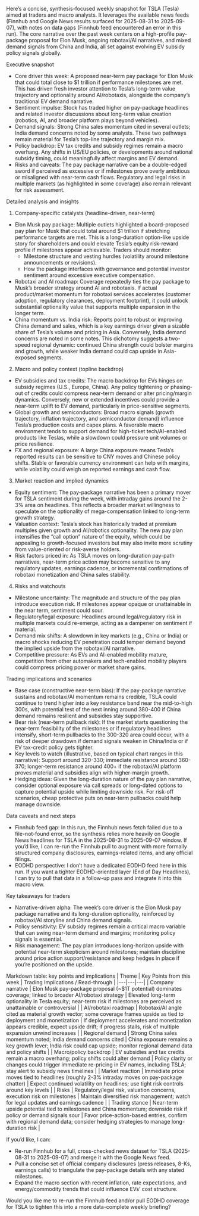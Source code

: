 Here’s a concise, synthesis-focused weekly snapshot for TSLA (Tesla) aimed at traders and macro analysts. It leverages the available news feeds (Finnhub and Google News results surfaced for 2025-08-31 to 2025-09-07), with notes on data gaps (Finnhub feed encountered an error in this run). The core narrative over the past week centers on a high-profile pay-package proposal for Elon Musk, ongoing robotaxi/AI narratives, and mixed demand signals from China and India, all set against evolving EV subsidy policy signals globally.

Executive snapshot
- Core driver this week: A proposed near-term pay package for Elon Musk that could total close to $1 trillion if performance milestones are met. This has driven fresh investor attention to Tesla’s long-term value trajectory and optionality around AI/robotaxis, alongside the company’s traditional EV demand narrative.
- Sentiment impulse: Stock has traded higher on pay-package headlines and related investor discussions about long-term value creation (robotics, AI, and broader platform plays beyond vehicles).
- Demand signals: Strong China sales momentum cited in several outlets; India demand concerns noted by some analysts. These two pathways remain material for Tesla’s top-line trajectory and margin mix.
- Policy backdrop: EV tax credits and subsidy regimes remain a macro overhang. Any shifts in US/EU policies, or developments around national subsidy timing, could meaningfully affect margins and EV demand.
- Risks and caveats: The pay package narrative can be a double-edged sword if perceived as excessive or if milestones prove overly ambitious or misaligned with near-term cash flows. Regulatory and legal risks in multiple markets (as highlighted in some coverage) also remain relevant for risk assessment.

Detailed analysis and insights

1) Company-specific catalysts (headline-driven, near-term)
- Elon Musk pay package: Multiple outlets highlighted a board-proposed pay plan for Musk that could total around $1 trillion if stretching performance targets are met. This is a long-duration option-like upside story for shareholders and could elevate Tesla’s equity risk-reward profile if milestones appear achievable. Traders should monitor:
  - Milestone structure and vesting hurdles (volatility around milestone announcements or revisions).
  - How the package interfaces with governance and potential investor sentiment around excessive executive compensation.
- Robotaxi and AI roadmap: Coverage repeatedly ties the pay package to Musk’s broader strategy around AI and robotaxis. If actual product/market momentum for robotaxi services accelerates (customer adoption, regulatory clearances, deployment footprint), it could unlock substantial optionality value that supports multiple expansion in the longer term.
- China momentum vs. India risk: Reports point to robust or improving China demand and sales, which is a key earnings driver given a sizable share of Tesla’s volume and pricing in Asia. Conversely, India demand concerns are noted in some notes. This dichotomy suggests a two-speed regional dynamic: continued China strength could bolster margins and growth, while weaker India demand could cap upside in Asia-exposed segments.

2) Macro and policy context (topline backdrop)
- EV subsidies and tax credits: The macro backdrop for EVs hinges on subsidy regimes (U.S., Europe, China). Any policy tightening or phasing-out of credits could compress near-term demand or alter pricing/margin dynamics. Conversely, new or extended incentives could provide a near-term uplift to EV demand, particularly in price-sensitive segments.
- Global growth and semiconductors: Broad macro signals (growth trajectory, inflation trajectory, and semiconductor demand) influence Tesla’s production costs and capex plans. A favorable macro environment tends to support demand for high-ticket tech/AI-enabled products like Teslas, while a slowdown could pressure unit volumes or price resilience.
- FX and regional exposure: A large China exposure means Tesla’s reported results can be sensitive to CNY moves and Chinese policy shifts. Stable or favorable currency environment can help with margins, while volatility could weigh on reported earnings and cash flow.

3) Market reaction and implied dynamics
- Equity sentiment: The pay-package narrative has been a primary mover for TSLA sentiment during the week, with intraday gains around the 2-3% area on headlines. This reflects a broader market willingness to speculate on the optionality of mega-compensation linked to long-term growth strategy.
- Valuation context: Tesla’s stock has historically traded at premium multiples given growth and AI/robotics optionality. The new pay plan intensifies the “call option” nature of the equity, which could be appealing to growth-focused investors but may also invite more scrutiny from value-oriented or risk-averse holders.
- Risk factors priced in: As TSLA moves on long-duration pay-path narratives, near-term price action may become sensitive to any regulatory updates, earnings cadence, or incremental confirmations of robotaxi monetization and China sales stability.

4) Risks and watchouts
- Milestone uncertainty: The magnitude and structure of the pay plan introduce execution risk. If milestones appear opaque or unattainable in the near term, sentiment could sour.
- Regulatory/legal exposure: Headlines around legal/regulatory risk in multiple markets could re-emerge, acting as a dampener on sentiment if material.
- Demand mix shifts: A slowdown in key markets (e.g., China or India) or macro shocks reducing EV penetration could temper demand beyond the implied upside from the robotaxi/AI narrative.
- Competitive pressure: As EVs and AI-enabled mobility mature, competition from other automakers and tech-enabled mobility players could compress pricing power or market share gains.

Trading implications and scenarios
- Base case (constructive near-term bias): If the pay-package narrative sustains and robotaxi/AI momentum remains credible, TSLA could continue to trend higher into a key resistance band near the mid-to-high 300s, with potential test of the next inning around 380-400 if China demand remains resilient and subsidies stay supportive.
- Bear risk (near-term pullback risk): If the market starts questioning the near-term feasibility of the milestones or if regulatory headlines intensify, short-term pullbacks to the 300-320 area could occur, with a risk of deeper drawdown if demand signals weaken in China/India or if EV tax-credit policy gets tighter.
- Key levels to watch (illustrative, based on typical chart ranges in this narrative): Support around 320-330; immediate resistance around 360-370; longer-term resistance around 400+ if the robotaxi/AI platform proves material and subsidies align with higher-margin growth.
- Hedging ideas: Given the long-duration nature of the pay plan narrative, consider optional exposure via call spreads or long-dated options to capture potential upside while limiting downside risk. For risk-off scenarios, cheap protective puts on near-term pullbacks could help manage downside.

Data caveats and next steps
- Finnhub feed gap: In this run, the Finnhub news fetch failed due to a file-not-found error, so the synthesis relies more heavily on Google News headlines for TSLA in the 2025-08-31 to 2025-09-07 window. If you’d like, I can re-run the Finnhub pull to augment with more formally structured company disclosures, earnings-related items, and any official filings.
- EODHD perspective: I don’t have a dedicated EODHD feed here in this run. If you want a tighter EODHD-oriented layer (End of Day Headlines), I can try to pull that data in a follow-up pass and integrate it into this macro view.

Key takeaways for traders
- Narrative-driven alpha: The week’s core driver is the Elon Musk pay package narrative and its long-duration optionality, reinforced by robotaxi/AI storyline and China demand signals.
- Policy sensitivity: EV subsidy regimes remain a critical macro variable that can swing near-term demand and margins; monitoring policy signals is essential.
- Risk management: The pay plan introduces long-horizon upside with potential near-term skepticism around milestones; maintain discipline around price action support/resistance and keep hedges in place if you’re positioned on the upside.

Markdown table: key points and implications
| Theme | Key Points from this week | Trading Implications / Read-through |
|---|---|---|
| Company narrative | Elon Musk pay-package proposal (~$1T potential) dominates coverage; linked to broader AI/robotaxi strategy | Elevated long-term optionality in Tesla equity; near-term risk if milestones are perceived as unattainable or controversial |
| AI/robotaxi roadmap | Robotaxi/AI angle cited as material growth vector; some coverage frames upside as tied to deployment and monetization | If deployment accelerates and monetization appears credible, expect upside drift; if progress stalls, risk of multiple expansion unwind increases |
| Regional demand | Strong China sales momentum noted; India demand concerns cited | China exposure remains a key growth lever; India risk could cap upside; monitor regional demand data and policy shifts |
| Macro/policy backdrop | EV subsidies and tax credits remain a macro overhang; policy shifts could alter demand | Policy clarity or changes could trigger immediate re-pricing in EV names, including TSLA; stay alert to subsidy news timelines |
| Market reaction | Immediate price moves tied to headlines (roughly 2-3% intraday moves on pay-package chatter) | Expect continued volatility on headlines; use tight risk controls around key levels |
| Risks | Regulatory/legal risk, valuation concerns, execution risk on milestones | Maintain diversified risk management; watch for legal updates and earnings cadence |
| Trading stance | Near-term upside potential tied to milestones and China momentum; downside risk if policy or demand signals sour | Favor price-action-based entries, confirm with regional demand data; consider hedging strategies to manage long-duration risk |

If you’d like, I can:
- Re-run Finnhub for a full, cross-checked news dataset for TSLA (2025-08-31 to 2025-09-07) and merge it with the Google News feed.
- Pull a concise set of official company disclosures (press releases, 8-Ks, earnings calls) to triangulate the pay-package details with any stated milestones.
- Expand the macro section with recent inflation, rate expectations, and energy/commodity trends that could influence EVs’ cost structure.

Would you like me to re-run the Finnhub feed and/or pull EODHD coverage for TSLA to tighten this into a more data-complete weekly briefing?